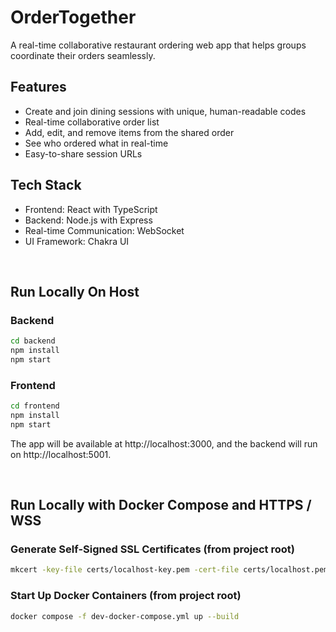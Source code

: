 # OrderTogether

A real-time collaborative restaurant ordering web app that helps groups coordinate their orders seamlessly.

## Features

- Create and join dining sessions with unique, human-readable codes
- Real-time collaborative order list
- Add, edit, and remove items from the shared order
- See who ordered what in real-time
- Easy-to-share session URLs

## Tech Stack

- Frontend: React with TypeScript
- Backend: Node.js with Express
- Real-time Communication: WebSocket
- UI Framework: Chakra UI

<br>

## Run Locally On Host

### Backend
```bash
cd backend
npm install
npm start
```

### Frontend
```bash
cd frontend
npm install
npm start
```

The app will be available at http://localhost:3000, and the backend will run on http://localhost:5001.

<br>

## Run Locally with Docker Compose and HTTPS / WSS

### Generate Self-Signed SSL Certificates (from project root)
```bash
mkcert -key-file certs/localhost-key.pem -cert-file certs/localhost.pem 'localhost'
```

### Start Up Docker Containers (from project root)
```bash
docker compose -f dev-docker-compose.yml up --build
```

<br>


